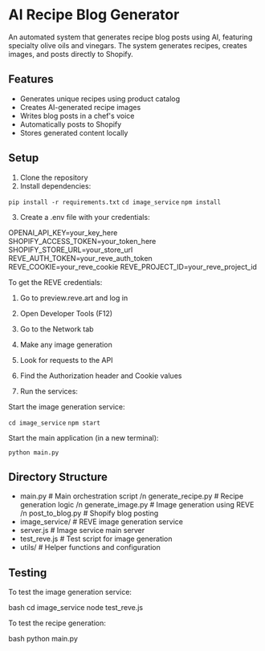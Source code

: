 # AI Recipe Blog Generator

An automated system that generates recipe blog posts using AI, featuring specialty olive oils and vinegars. The system generates recipes, creates images, and posts directly to Shopify.

## Features
- Generates unique recipes using product catalog
- Creates AI-generated recipe images
- Writes blog posts in a chef's voice
- Automatically posts to Shopify
- Stores generated content locally

## Setup

1. Clone the repository
2. Install dependencies:

```pip install -r requirements.txt```
```cd image_service```
```npm install```

3. Create a .env file with your credentials:


OPENAI_API_KEY=your_key_here
SHOPIFY_ACCESS_TOKEN=your_token_here
SHOPIFY_STORE_URL=your_store_url
REVE_AUTH_TOKEN=your_reve_auth_token
REVE_COOKIE=your_reve_cookie
REVE_PROJECT_ID=your_reve_project_id

To get the REVE credentials:
1. Go to preview.reve.art and log in
2. Open Developer Tools (F12)
3. Go to the Network tab
4. Make any image generation
5. Look for requests to the API
6. Find the Authorization header and Cookie values

4. Run the services:

Start the image generation service:

```cd image_service```
```npm start```

Start the main application (in a new terminal):

```python main.py```


## Directory Structure

- main.py # Main orchestration script /n
generate_recipe.py # Recipe generation logic /n
generate_image.py # Image generation using REVE /n
post_to_blog.py # Shopify blog posting
- image_service/ # REVE image generation service
- server.js # Image service main server
- test_reve.js # Test script for image generation
- utils/ # Helper functions and configuration

## Testing

To test the image generation service:

bash
cd image_service
node test_reve.js 

To test the recipe generation:

bash
python main.py
